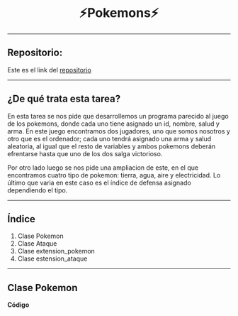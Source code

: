 <h1 align="center">	⚡Pokemons⚡</h1>

***
<h2>Repositorio:</h2>

Este es el link del [repositorio](https://github.com/albabernal03/pokemon)

***
<h2>¿De qué trata esta tarea?</h2>

En esta tarea se nos pide que desarrollemos un programa parecido al juego de los pokemons, donde cada uno tiene asignado un id, nombre, salud y arma. En este juego encontramos dos jugadores, uno que somos nosotros y otro que es el ordenador; cada uno tendrá asignado una arma y salud aleatoria, al igual que el resto de variables y ambos pokemons deberán efrentarse hasta que uno de los dos salga victorioso.

Por otro lado luego se nos pide una ampliacion de este, en el que encontramos cuatro tipo de pokemon: tierra, agua, aire y electricidad. Lo último que varia en este caso es el índice de defensa asignado dependiendo el tipo.

***

## Índice
1. Clase Pokemon
2. Clase Ataque
3. Clase extension_pokemon
4. Clase estension_ataque

***

## Clase Pokemon

**Código**
